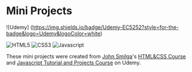 # Mini Projects

<span align="center">![Udemy] (https://img.shields.io/badge/Udemy-EC5252?style=for-the-badge&logo=Udemy&logoColor=white)</span>

<span align="center">![HTML5](https://img.shields.io/badge/HTML5-E34F26?style=for-the-badge&logo=html5&logoColor=white) ![CSS3](https://img.shields.io/badge/CSS3-1572B6?style=for-the-badge&logo=css3&logoColor=white) ![Javascript](https://img.shields.io/badge/JavaScript-F7DF1E?style=for-the-badge&logo=javascript&logoColor=black)</span>

These mini projects were created from [John Smilga](https://www.johnsmilga.com/)'s [HTML&CSS Course](https://www.udemy.com/course/in-depth-html-css-course-build-responsive-websites/?referralCode=40C89DF13A25C5EC2CCF) and [Javascript Tutorial and Projects Course](https://www.udemy.com/course/javascript-tutorial-for-beginners-w/?referralCode=DD9FA6C0D976918D3E1C) on Udemy.
